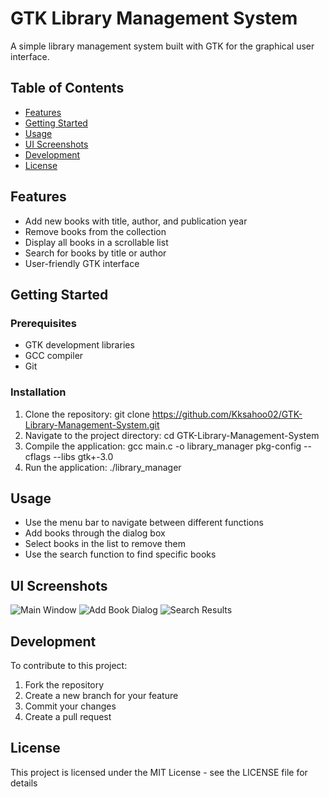 # GTK Library Management System

A simple library management system built with GTK for the graphical user interface.

## Table of Contents
- [Features](#features)
- [Getting Started](#getting-started)
- [Usage](#usage)
- [UI Screenshots](#ui-screenshots)
- [Development](#development)
- [License](#license)

## Features
- Add new books with title, author, and publication year
- Remove books from the collection
- Display all books in a scrollable list
- Search for books by title or author
- User-friendly GTK interface

## Getting Started

### Prerequisites
- GTK development libraries
- GCC compiler
- Git

### Installation
1. Clone the repository:
   git clone https://github.com/Kksahoo02/GTK-Library-Management-System.git
2. Navigate to the project directory:
   cd GTK-Library-Management-System
3. Compile the application:
   gcc main.c -o library_manager pkg-config --cflags --libs gtk+-3.0
4. Run the application:
   ./library_manager


## Usage
- Use the menu bar to navigate between different functions
- Add books through the dialog box
- Select books in the list to remove them
- Use the search function to find specific books

## UI Screenshots

![Main Window](screenshots/main_window.png)
![Add Book Dialog](screenshots/add_book_dialog.png)
![Search Results](screenshots/search_results.png)

## Development
To contribute to this project:
1. Fork the repository
2. Create a new branch for your feature
3. Commit your changes
4. Create a pull request

## License
This project is licensed under the MIT License - see the LICENSE file for details
